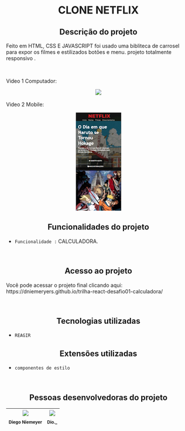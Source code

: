 <h1 align="center"> CLONE NETFLIX </h1>

<h2 align="center">Descrição do projeto </h2>
<p>Feito em HTML, CSS E JAVASCRIPT foi usado uma bibliteca de carrosel para expor os filmes e estilizados botões e menu. projeto totalmente responsivo .</p>

<br>

<p>Video 1 Computador: </p>
<p align="center"> <img src="img/pc.gif">


<p>Video 2 Mobile: </p>
<p align="center"> <img src="img/mobile.gif">


<br>

<h2 align="center"> Funcionalidades do projeto </h2>

-   ``Funcionalidade :`` CALCULADORA.

<br>

<h2 align="center"> Acesso ao projeto </h2>
<p> Você pode acessar o projeto final clicando aqui: https://dniemeryers.github.io/trilha-react-desafio01-calculadora/ </p>
<br>
<h2 align="center"> Tecnologias utilizadas </h2>

-   ``REAGIR``

<h2 align="center"> Extensões utilizadas </h2>

-  ``componentes de estilo``

<br>
<h2 align="center"> Pessoas desenvolvedoras do projeto </h2>


| <img src="https://avatars.githubusercontent.com/u/102764313?s=400&u=047422d2a39301a63cf43bd6e961046c7ae76e0e&v=4" width=115><br><sub>Diego Niemeyer</sub> | <img src="https://guiadeti.com.br/wp-content/uploads/2022/01/guia-cursos-dio.png" width=115><br><sub>Dio._</sub> |
| :---: | :---: |
